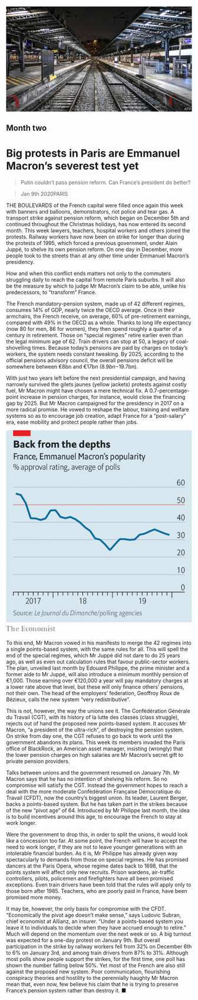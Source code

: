 ![](./images/20200111_EUP003.jpg)

## Month two

# Big protests in Paris are Emmanuel Macron’s severest test yet

> Putin couldn’t pass pension reform. Can France’s president do better?

> Jan 9th 2020PARIS

THE BOULEVARDS of the French capital were filled once again this week with banners and balloons, demonstrators, riot police and tear gas. A transport strike against pension reform, which began on December 5th and continued throughout the Christmas holidays, has now entered its second month. This week lawyers, teachers, hospital workers and others joined the protests. Railway workers have now been on strike for longer than during the protests of 1995, which forced a previous government, under Alain Juppé, to shelve its own pension reform. On one day in December, more people took to the streets than at any other time under Emmanuel Macron’s presidency.

How and when this conflict ends matters not only to the commuters struggling daily to reach the capital from remote Paris suburbs. It will also be the measure by which to judge Mr Macron’s claim to be able, unlike his predecessors, to “transform” France.

The French mandatory-pension system, made up of 42 different regimes, consumes 14% of GDP, nearly twice the OECD average. Once in their armchairs, the French receive, on average, 60% of pre-retirement earnings, compared with 49% in the OECD as a whole. Thanks to long life expectancy (now 80 for men, 86 for women), they then spend roughly a quarter of a century in retirement. Those on “special regimes” retire earlier even than the legal minimum age of 62. Train drivers can stop at 50, a legacy of coal-shovelling times. Because today’s pensions are paid by charges on today’s workers, the system needs constant tweaking. By 2025, according to the official pensions advisory council, the overall pensions deficit will be somewhere between €8bn and €17bn ($8.9bn-$19.7bn).

With just two years left before the next presidential campaign, and having narrowly survived the gilets jaunes (yellow jackets) protests against costly fuel, Mr Macron might have chosen a mere technical fix. A 0.7-percentage-point increase in pension charges, for instance, would close the financing gap by 2025. But Mr Macron campaigned for the presidency in 2017 on a more radical promise. He vowed to reshape the labour, training and welfare systems so as to encourage job creation, adapt France for a “post-salary” era, ease mobility and protect people rather than jobs.

![](./images/20200111_EUC255.png)

To this end, Mr Macron vowed in his manifesto to merge the 42 regimes into a single points-based system, with the same rules for all. This will spell the end of the special regimes, which Mr Juppé did not dare to do 25 years ago, as well as even out calculation rules that favour public-sector workers. The plan, unveiled last month by Edouard Philippe, the prime minister and a former aide to Mr Juppé, will also introduce a minimum monthly pension of €1,000. Those earning over €120,000 a year will pay mandatory charges at a lower rate above that level, but these will only finance others’ pensions, not their own. The head of the employers’ federation, Geoffroy Roux de Bézieux, calls the new system “very redistributive”.

This is not, however, the way the unions see it. The Confédération Générale du Travail (CGT), with its history of la lutte des classes (class struggle), rejects out of hand the proposed new points-based system. It accuses Mr Macron, “a president of the ultra-rich”, of destroying the pension system. On strike from day one, the CGT refuses to go back to work until the government abandons its plans. This week its members invaded the Paris office of BlackRock, an American asset manager, insisting (wrongly) that the lower pension charges on high salaries are Mr Macron’s secret gift to private pension providers.

Talks between unions and the government resumed on January 7th. Mr Macron says that he has no intention of shelving his reform. So no compromise will satisfy the CGT. Instead the government hopes to reach a deal with the more moderate Confédération Française Démocratique du Travail (CFDT), now the country’s biggest union. Its leader, Laurent Berger, backs a points-based system. But he has taken part in the strikes because of the new “pivot age” of 64. Introduced by Mr Philippe last month, the idea is to build incentives around this age, to encourage the French to stay at work longer.

Were the government to drop this, in order to split the unions, it would look like a concession too far. At some point, the French will have to accept the need to work longer, if they are not to leave younger generations with an intolerable financial burden. As it is, Mr Philippe has already given way spectacularly to demands from those on special regimes. He has promised dancers at the Paris Opera, whose regime dates back to 1698, that the points system will affect only new recruits. Prison wardens, air-traffic controllers, pilots, policemen and firefighters have all been promised exceptions. Even train drivers have been told that the rules will apply only to those born after 1985. Teachers, who are poorly paid in France, have been promised more money.

It may be, however, the only basis for compromise with the CFDT. “Economically the pivot age doesn’t make sense,” says Ludovic Subran, chief economist at Allianz, an insurer. “Under a points-based system you leave it to individuals to decide when they have accrued enough to retire.” Much will depend on the momentum over the next week or so. A big turnout was expected for a one-day protest on January 9th. But overall participation in the strike by railway workers fell from 32% on December 6th to 6% on January 3rd, and among train drivers from 87% to 31%. Although most polls show people support the strikes, for the first time, one poll has shown the number falling below 50%. Yet most of the French are also still against the proposed new system. Poor communication, flourishing conspiracy theories and hostility to the perennially haughty Mr Macron mean that, even now, few believe his claim that he is trying to preserve France’s pension system rather than destroy it. ■
